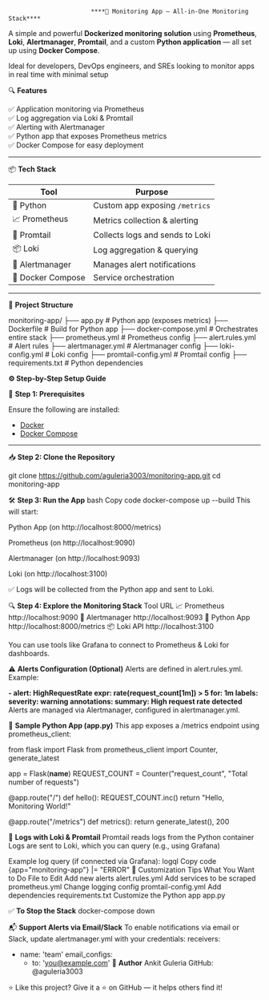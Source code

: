                            ****🚀 Monitoring App — All-in-One Monitoring Stack****

A simple and powerful **Dockerized monitoring solution** using **Prometheus**, **Loki**, **Alertmanager**, **Promtail**, and a custom **Python application** — all set up using **Docker Compose**.

Ideal for developers, DevOps engineers, and SREs looking to monitor apps in real time with minimal setup


🔍 **Features**

✅ Application monitoring via Prometheus  
✅ Log aggregation via Loki & Promtail  
✅ Alerting with Alertmanager  
✅ Python app that exposes Prometheus metrics  
✅ Docker Compose for easy deployment

---

📦 **Tech Stack**

| Tool         | Purpose                        |
|--------------|--------------------------------|
| 🐍 Python     | Custom app exposing `/metrics` |
| 📈 Prometheus | Metrics collection & alerting |
| 📄 Promtail   | Collects logs and sends to Loki |
| 📦 Loki       | Log aggregation & querying     |
| 🚨 Alertmanager | Manages alert notifications  |
| 🐳 Docker Compose | Service orchestration    |

---

📁 **Project Structure**

monitoring-app/
├── app.py # Python app (exposes metrics)
├── Dockerfile # Build for Python app
├── docker-compose.yml # Orchestrates entire stack
├── prometheus.yml # Prometheus config
├── alert.rules.yml # Alert rules
├── alertmanager.yml # Alertmanager config
├── loki-config.yml # Loki config
├── promtail-config.yml # Promtail config
├── requirements.txt # Python dependencies

**⚙️ Step-by-Step Setup Guide**

🧰 **Step 1: Prerequisites**

Ensure the following are installed:

- [Docker](https://docs.docker.com/get-docker/)
- [Docker Compose](https://docs.docker.com/compose/install/)

---

📥 **Step 2: Clone the Repository**

git clone https://github.com/aguleria3003/monitoring-app.git
cd monitoring-app

🛠️ **Step 3: Run the App**
bash
Copy code
docker-compose up --build
This will start:

Python App (on http://localhost:8000/metrics)

Prometheus (on http://localhost:9090)

Alertmanager (on http://localhost:9093)

Loki (on http://localhost:3100)

✅ Logs will be collected from the Python app and sent to Loki.

🔍 **Step 4: Explore the Monitoring Stack**
Tool	URL
📈 Prometheus	http://localhost:9090
🚨 Alertmanager	http://localhost:9093
🐍 Python App	http://localhost:8000/metrics
📦 Loki API	http://localhost:3100

You can use tools like Grafana to connect to Prometheus & Loki for dashboards.

⚠️ **Alerts Configuration (Optional)**
Alerts are defined in alert.rules.yml. Example:

**- alert: HighRequestRate
  expr: rate(request_count[1m]) > 5
  for: 1m
  labels:
    severity: warning
  annotations:
    summary: High request rate detected**
Alerts are managed via Alertmanager, configured in alertmanager.yml.

📜 **Sample Python App (app.py)**
This app exposes a /metrics endpoint using prometheus_client:

from flask import Flask
from prometheus_client import Counter, generate_latest

app = Flask(__name__)
REQUEST_COUNT = Counter("request_count", "Total number of requests")

@app.route("/")
def hello():
    REQUEST_COUNT.inc()
    return "Hello, Monitoring World!"

@app.route("/metrics")
def metrics():
    return generate_latest(), 200
    
🔄 **Logs with Loki & Promtail**
Promtail reads logs from the Python container
Logs are sent to Loki, which you can query (e.g., using Grafana)

Example log query (if connected via Grafana):
logql
Copy code
{app="monitoring-app"} |= "ERROR"
🔧 Customization Tips
What You Want to Do	File to Edit
Add new alerts	alert.rules.yml
Add services to be scraped	prometheus.yml
Change logging config	promtail-config.yml
Add dependencies	requirements.txt
Customize the Python app	app.py

✅ **To Stop the Stack**
docker-compose down

📬 **Support Alerts via Email/Slack**
To enable notifications via email or Slack, update alertmanager.yml with your credentials:
receivers:
  - name: 'team'
    email_configs:
      - to: 'you@example.com'
👤 **Author**
Ankit Guleria
GitHub: @aguleria3003

⭐️ Like this project?
Give it a ⭐️ on GitHub — it helps others find it!
